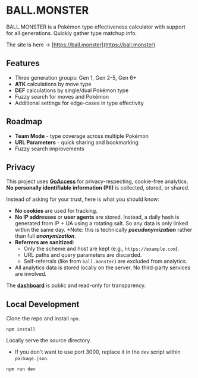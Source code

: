 # BALL.MONSTER

BALL.MONSTER is a Pokémon type effectiveness calculator with support for all generations. Quickly gather type matchup info.

The site is here → [https://ball.monster](https://ball.monster)

## Features
- Three generation groups: Gen 1, Gen 2-5, Gen 6+
- **ATK** calculations by move type
- **DEF** calculations by single/dual Pokémon type
- Fuzzy search for moves and Pokémon
- Additional settings for edge-cases in type effectivity

## Roadmap
- **Team Mode** - type coverage across multiple Pokémon
- **URL Parameters** - quick sharing and bookmarking
- Fuzzy search improvements

## Privacy
This project uses **[GoAccess](https://goaccess.io/)** for privacy-respecting, cookie-free analytics. **No personally identifiable information (PII)** is collected, stored, or shared.

Instead of asking for your trust, here is what you should know:
- **No cookies** are used for tracking.
- **No IP addresses** or **user agents** are stored. Instead, a daily hash is generated from IP + UA using a rotating salt. So any data is only linked within the same day. *Note: this is technically ***pseudonymization*** rather than full ***anonymization***.
- **Referrers are sanitized**:
  - Only the scheme and host are kept (e.g., `https://example.com`).
  - URL paths and query parameters are discarded.
  - Self-referrals (like from `ball.monster`) are excluded from analytics.
- All analytics data is stored locally on the server. No third-party services are involved.

The **[dashboard](https://dash.ball.monster)** is public and read-only for transparency.

## Local Development
Clone the repo and install `npm`.
```code
npm install
```
Locally serve the source directory.
- If you don't want to use port 3000, replace it in the `dev` script within `package.json`.
```code
npm run dev
```